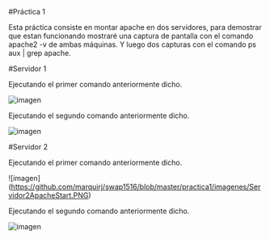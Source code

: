#Práctica 1

Esta práctica consiste en montar apache en dos servidores, para demostrar que estan funcionando mostraré una captura de pantalla con el comando
apache2 -v de ambas máquinas. Y luego dos capturas con el comando ps aux | grep apache.

#Servidor 1

Ejecutando el primer comando anteriormente dicho.

![imagen](https://github.com/marquirj/swap1516/blob/master/practica1/imagenes/Servidor1VersionApache.PNG)

Ejecutando el segundo comando anteriormente dicho.

![imagen](https://github.com/marquirj/swap1516/blob/master/practica1/imagenes/Servidor1ApacheStart.PNG)

#Servidor 2

Ejecutando el primer comando anteriormente dicho.

![imagen] (https://github.com/marquirj/swap1516/blob/master/practica1/imagenes/Servidor2ApacheStart.PNG)

Ejecutando el segundo comando anteriormente dicho.

![imagen](https://github.com/marquirj/swap1516/blob/master/practica1/imagenes/Servidor2ApacheStart.PNG)
